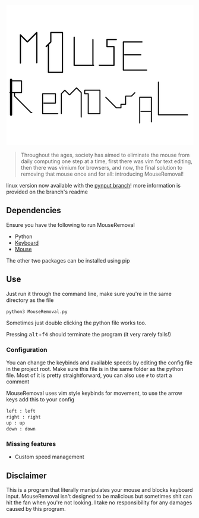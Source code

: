 ![logo](logo.png)

> Throughout the ages, society has aimed to eliminate the mouse from daily computing one step at a time, first there was vim for text editing, then there was vimium for browsers, and now, the final solution to removing that mouse once and for all: introducing MouseRemoval!

linux version now available with the [pynput branch](https://github.com/peipacut/MouseRemoval/tree/pynput)! more information is provided on the branch's readme

## Dependencies
Ensure you have the following to run MouseRemoval
- Python 
- [Keyboard](https://pypi.org/project/keyboard/)
- [Mouse](https://pypi.org/project/mouse/)

The other two packages can be installed using pip

## Use
Just run it through the command line, make sure you're in the same directory as the file
```
python3 MouseRemoval.py
```

Sometimes just double clicking the python file works too. 

Pressing <kbd>alt</kbd>+<kbd>f4</kbd> should terminate the program (it very rarely fails!)

### Configuration
You can change the keybinds and available speeds by editing the config file in the project root. Make sure this file is in the same folder as the python file.
Most of it is pretty straightforward, you can also use `#` to start a comment

MouseRemoval uses vim style keybinds for movement, to use the arrow keys add this to your config
```
left : left
right : right
up : up
down : down 
```

### Missing features
- Custom speed management

## Disclaimer
This is a program that literally manipulates your mouse and blocks keyboard input. MouseRemoval isn't designed to be malicious but sometimes shit can hit the fan when you're not looking. I take no responsibility for any damages caused by this program.
